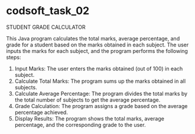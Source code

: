 # codsoft_task_02
STUDENT GRADE CALCULATOR

This Java program calculates the total marks, average percentage, and grade for a student based on the marks obtained in each subject. The user inputs the marks for each subject, and the program performs the following steps:

1. Input Marks: The user enters the marks obtained (out of 100) in each subject.
2. Calculate Total Marks: The program sums up the marks obtained in all subjects.
3. Calculate Average Percentage: The program divides the total marks by the total number of subjects to get the average percentage.
4. Grade Calculation: The program assigns a grade based on the average percentage achieved.
5. Display Results: The program shows the total marks, average percentage, and the corresponding grade to the user.
